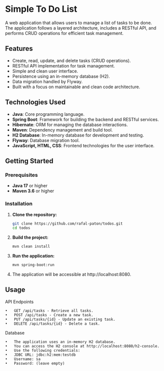 # Simple To Do List

A web application that allows users to manage a list of tasks to be done. The application follows a layered architecture, includes a RESTful API, and performs CRUD operations for efficient task management.

## Features

- Create, read, update, and delete tasks (CRUD operations).
- RESTful API implementation for task management.
- Simple and clean user interface.
- Persistence using an in-memory database (H2).
- Data migration handled by Flyway.
- Built with a focus on maintainable and clean code architecture.

## Technologies Used

- **Java**: Core programming language.
- **Spring Boot**: Framework for building the backend and RESTful services.
- **Hibernate**: ORM for managing the database interactions.
- **Maven**: Dependency management and build tool.
- **H2 Database**: In-memory database for development and testing.
- **Flyway**: Database migration tool.
- **JavaScript, HTML, CSS**: Frontend technologies for the user interface.

## Getting Started

### Prerequisites

- **Java 17** or higher
- **Maven 3.6** or higher

### Installation

1. **Clone the repository:**

   ```bash
   git clone https://github.com/rafal-paton/todos.git
   cd todos
   ```

2. **Build the project:**

   ```bash
   mvn clean install
   ```

3. **Run the application:**

   ```bash
   mvn spring-boot:run
   ```

4.	The application will be accessible at http://localhost:8080.

## Usage

API Endpoints

	•	GET /api/tasks - Retrieve all tasks.
	•	POST /api/tasks - Create a new task.
	•	PUT /api/tasks/{id} - Update an existing task.
	•	DELETE /api/tasks/{id} - Delete a task.

Database

	•	The application uses an in-memory H2 database.
	•	You can access the H2 console at http://localhost:8080/h2-console.
	•	Use the following credentials:
	•	JDBC URL: jdbc:h2:mem:testdb
	•	Username: sa
	•	Password: (leave empty)


